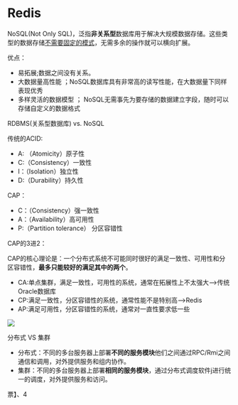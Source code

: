 # Redis


NoSQL(Not Only SQL)，泛指**非关系型**数据库用于解决大规模数据存储。这些类型的数据存储<u>不需要固定的模式</u>，无需多余的操作就可以横向扩展。 

优点：

- 易拓展;数据之间没有关系。
- 大数据量高性能 ；NoSQL数据库具有非常高的读写性能，在大数据量下同样表现优秀 
- 多样灵活的数据模型 ； NoSQL无需事先为要存储的数据建立字段，随时可以存储自定义的数据格式

RDBMS(关系型数据库) vs. NoSQL



传统的ACID:

- A: （Atomicity）原子性
- C:（Consistency）一致性
- I：（Isolation）独立性
- D:（Durability）持久性

CAP：

- C：（Consistency）强一致性
- A：（Availability）高可用性
- P:（Partition tolerance） 分区容错性

CAP的3进2：

CAP的核心理论是：一个分布式系统不可能同时很好的满足一致性、可用性和分区容错性，**最多只能较好的满足其中的两个**。

- CA:单点集群，满足一致性，可用性的系统，通常在拓展性上不太强大-->传统Oracle数据库
- CP:满足一致性，分区容错性的系统，通常性能不是特别高-->Redis
- AP:满足可用性，分区容错性的系统，通常对一直性要求低一些

![](https://gitee.com/shilongshen/image-bad/raw/master/img/20210204110502.png)

分布式 VS 集群

- 分布式：不同的多台服务器上部署**不同的服务模块**他们之间通过RPC/Rmi之间通信和调用，对外提供服务和组内协作。
- 集群：不同的多台服务器上部署**相同的服务模块**，通过分布式调度软件j进行统一的调度，对外提供服务和访问。

 票】、4
